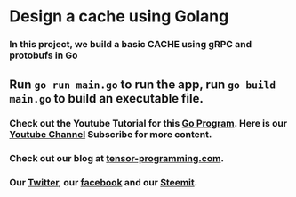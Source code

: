 # Design a cache using Golang

### In this project, we build a basic CACHE using gRPC and protobufs in Go

## Run `go run main.go` to run the app, run `go build main.go` to build an executable file.

### Check out the Youtube Tutorial for this [Go Program](https://youtu.be/Y92WWaZJl24). Here is our [Youtube Channel](https://www.youtube.com/channel/UCYqCZOwHbnPwyjawKfE21wg) Subscribe for more content.

### Check out our blog at [tensor-programming.com](http://tensor-programming.com/).

### Our [Twitter](https://twitter.com/TensorProgram), our [facebook](https://www.facebook.com/Tensor-Programming-1197847143611799/) and our [Steemit](https://steemit.com/@tensor).

